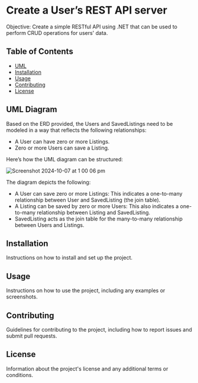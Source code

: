 # Create a User’s REST API server

Objective: Create a simple RESTful API using .NET that can be used to perform CRUD
operations for users' data.

## Table of Contents

- [UML](#uml-diagram)
- [Installation](#installation)
- [Usage](#usage)
- [Contributing](#contributing)
- [License](#license)

## UML Diagram

Based on the ERD provided, the Users and SavedListings need to be modeled in a way that reflects the following relationships:

- A User can have zero or more Listings.
- Zero or more Users can save a Listing.

Here’s how the UML diagram can be structured:

![Screenshot 2024-10-07 at 1 00 06 pm](https://github.com/user-attachments/assets/19ca0463-e084-4fab-a308-e15851c5ae8f)

The diagram depicts the following:
- A User can save zero or more Listings: This indicates a one-to-many relationship between User and SavedListing (the join table).
- A Listing can be saved by zero or more Users: This also indicates a one-to-many relationship between
Listing and SavedListing.
- SavedListing acts as the join table for the many-to-many relationship between Users and Listings.

## Installation

Instructions on how to install and set up the project.

## Usage

Instructions on how to use the project, including any examples or screenshots.

## Contributing

Guidelines for contributing to the project, including how to report issues and submit pull requests.

## License

Information about the project's license and any additional terms or conditions.
